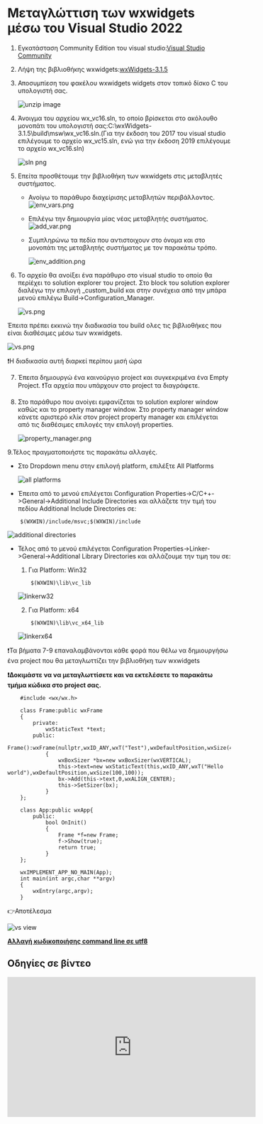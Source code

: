 # Μεταγλώττιση των wxwidgets μέσω του Visual Studio 2022

1. Εγκατάσταση Community Edition του visual studio:[Visual Studio Community](https://visualstudio.microsoft.com/thank-you-downloading-visual-studio/?sku=Community&rel=17)

2. Λήψη της βιβλιοθήκης wxwidgets:[wxWidgets-3.1.5](https://github.com/wxWidgets/wxWidgets/releases/download/v3.1.5/wxWidgets-3.1.5.zip)

3. Αποσυμπίεση του φακέλου wxwidgets widgets στον τοπικό δίσκο C του υπολογιστή σας.

    ![unzip image](./vs_wxwidgets_src/unzipwx.png)

4. Άνοιγμα του αρχείου wx_vc16.sln, το οποίο βρίσκεται στο ακόλουθο μονοπάτι του υπολογιστή σας:C:\wxWidgets-3.1.5\build\msw\wx_vc16.sln.(Για την έκδοση του 2017 του visual studio επιλέγουμε το αρχείο wx_vc15.sln, ενώ για την έκδοση 2019 επιλέγουμε το αρχείο wx_vc16.sln)

    ![sln png](./vs_wxwidgets_src/sln_selection.png)

5. Επείτα προσθέτουμε την βιβλιοθήκη των wxwidgets στις μεταβλητές συστήματος.

    * Ανοίγω το παράθυρο διαχείρισης μεταβλητών περιβάλλοντος.
        ![env_vars.png](./vs_wxwidgets_src/enviromental_vars.png)
    

    * Επιλέγω την δημιουργία μίας νέας μεταβλητής συστήματος.
        ![add_var.png](./vs_wxwidgets_src/add_var.png)
    
    * Συμπληρώνω τα πεδία που αντιστοιχουν στο όνομα και στο μονοπάτι της μεταβλητής συστήματος με τον παρακάτω τρόπο.

        ![env_addition.png](./vs_wxwidgets_src/wxwidgets_sys_var.png)

6. Το αρχείο θα ανοίξει ένα παράθυρο στο visual studio το οποίο θα περίέχει το solution explorer του project. Στο block του solution explorer διαλέγω την επιλογή _custom_build και στην συνέχεια από την μπάρα μενού επιλέγω Build->Configuration_Manager. 

    ![vs.png](./vs_wxwidgets_src/vs_1.png)

Έπειτα πρέπει εκκινώ την διαδικασία του  build ολες τις βιβλιοθήκες που είναι διαθέσιμες μέσω των wxwidgets.

   ![vs.png](./vs_wxwidgets_src/vs_build.png)

:exclamation:Η διαδικασία αυτή διαρκεί περίπου μισή ώρα

7. Έπειτα δημιουργώ ένα καινούργιο project και συγκεκριμένα ένα Empty Project. 
:exclamation:Τα αρχεία που υπάρχουν στο project τα διαγράφετε.

8. Στο παράθυρο που ανοίγει εμφανίζεται το solution explorer window καθώς και το property manager window. Στο property manager window κάνετε αριστερό κλίκ στον project property manager και επιλέγεται από τις διαθέσιμες επιλογές την επιλογή properties.

    ![property_manager.png](./vs_wxwidgets_src/property_manager.png)

9.Τέλος πραγματοποιήστε τις παρακάτω αλλαγές.

  * Στο Dropdown menu στην επιλογή platform, επιλέξτε All Platforms

    ![all platforms](./vs_wxwidgets_src/all_platforms.png)

  *   Έπειτα από το μενού επιλέγεται Configuration Properties->C/C++->General->Additional Include Directories και αλλάζετε την τιμή του πεδίου Additional Include Directories σε:
```
    $(WXWIN)/include/msvc;$(WXWIN)/include
```

![additional directories](./vs_wxwidgets_src/additional_directories.png)

  * Τέλος από το μενού επιλέγεται Configuration Properties->Linker->General->Additional Library Directories και αλλάζουμε την τιμη του σε:
  
    1. Για Platform: Win32
    ```
        $(WXWIN)\lib\vc_lib
    ```
    ![linkerw32](./vs_wxwidgets_src/win32_linker.png)

    2. Για Platform: x64
    ```
        $(WXWIN)\lib\vc_x64_lib
    ```
    ![linkerx64](./vs_wxwidgets_src/x64_wx.png)


:exclamation:Τα βήματα 7-9 επαναλαμβάνονται κάθε φορά που θέλω να δημιουργήσω ένα project που θα μεταγλωττίζει την βιβλιοθήκη των wxwidgets

**:exclamation:Δοκιμάστε να να μεταγλωττίσετε και να εκτελέσετε το παρακάτω τμήμα κώδικα στο project σας.**

```
    #include <wx/wx.h>

    class Frame:public wxFrame
    {
        private:
            wxStaticText *text;
        public: 
            Frame():wxFrame(nullptr,wxID_ANY,wxT("Test"),wxDefaultPosition,wxSize(400,400))
            {
                wxBoxSizer *bx=new wxBoxSizer(wxVERTICAL);
                this->text=new wxStaticText(this,wxID_ANY,wxT("Hello world"),wxDefaultPosition,wxSize(100,100));
                bx->Add(this->text,0,wxALIGN_CENTER);
                this->SetSizer(bx);
            }
    };

    class App:public wxApp{
        public:
            bool OnInit()
            {
                Frame *f=new Frame;
                f->Show(true);
                return true;
            }
    };

    wxIMPLEMENT_APP_NO_MAIN(App);
    int main(int argc,char **argv)
    {
        wxEntry(argc,argv);
    }

```

:point_right:Αποτέλεσμα

![vs view](./vs_wxwidgets_src/vs_view.png)

**[Αλλαγή κωδικοποιήσης command line σε utf8](utf_8_encoding.md)** 

## Οδηγίες σε βίντεο

<iframe width="560" height="315" src="https://www.youtube.com/embed/oR6ErgnfymE" title="YouTube video player" frameborder="0" allow="accelerometer; autoplay; clipboard-write; encrypted-media; gyroscope; picture-in-picture" allowfullscreen></iframe>